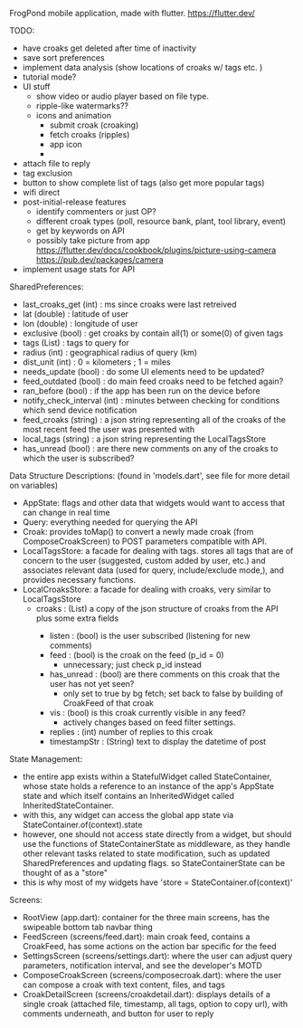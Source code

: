 FrogPond mobile application, made with flutter. https://flutter.dev/

TODO:
* have croaks get deleted after time of inactivity
* save sort preferences
* implement data analysis (show locations of croaks w/ tags etc. )
* tutorial mode?
* UI stuff
  - show video or audio player based on file type.
  - ripple-like watermarks??
  - icons and animation
    - submit croak (croaking)
    - fetch croaks (ripples)
    - app icon
    -
* attach file to reply
* tag exclusion
* button to show complete list of tags (also get more popular tags)
* wifi direct
* post-initial-release features
  - identify commenters or just OP?
  - different croak types (poll, resource bank, plant, tool library, event)
  - get by keywords on API
  - possibly take picture from app https://flutter.dev/docs/cookbook/plugins/picture-using-camera
      https://pub.dev/packages/camera
* implement usage stats for API

SharedPreferences:
  * last_croaks_get (int) : ms since croaks were last retreived
  * lat (double) : latitude of user
  * lon (double) : longitude of user
  * exclusive (bool) : get croaks by contain all(1) or some(0) of given tags
  * tags (List<String>) : tags to query for 
  * radius (int) : geographical radius of query (km)
  * dist_unit (int) : 0 = kilometers ; 1 = miles
  * needs_update (bool) : do some UI elements need to be updated?
  * feed_outdated (bool) : do main feed croaks need to be fetched again?
  * ran_before (bool) : if the app has been run on the device before
  * notify_check_interval (int) : minutes between checking for conditions which send device notification 
  * feed_croaks (string) : a json string representing all of the croaks of the most recent feed the user was presented with
  * local_tags (string) : a json string representing the LocalTagsStore
  * has_unread (bool) : are there new comments on any of the croaks to which the user is subscribed?

Data Structure Descriptions: (found in 'models.dart', see file for more detail on variables)
  - AppState: flags and other data that widgets would want to access that can change in real time
  - Query: everything needed for querying the API
  - Croak: provides toMap() to convert a newly made croak (from ComposeCroakScreen) to POST parameters compatible with API.
  - LocalTagsStore: a facade for dealing with tags. stores all tags that are of concern to the user (suggested, custom added by user, etc.) and associates relevant data (used for query, include/exclude mode,), and provides necessary functions.
  - LocalCroaksStore: a facade for dealing with croaks, very similar to LocalTagsStore
    - croaks : (List<Map>) a copy of the json structure of croaks from the API plus some extra fields
      - listen : (bool) is the user subscribed (listening for new comments)
      - feed : (bool) is the croak on the feed (p_id = 0)
        - unnecessary; just check p_id instead
      - has_unread : (bool) are there comments on this croak that the user has not yet seen?
        - only set to true by bg fetch; set back to false by building of CroakFeed of that croak
      - vis : (bool) is this croak currently visible in any feed?
        - actively changes based on feed filter settings. 
      - replies : (int) number of replies to this croak
      - timestampStr : (String) text to display the datetime of post

State Management:
  - the entire app exists within a StatefulWidget called StateContainer, whose state holds a reference to an instance of the app's AppState state and which itself contains an InheritedWidget called InheritedStateContainer.
  - with this, any widget can access the global app state via StateContainer.of(context).state
  - however, one should not access state directly from a widget, but should use the functions of StateContainerState as middleware, as they handle other relevant tasks related to state modification, such as updated SharedPreferences and updating flags. so StateContainerState can be thought of as a "store"
  - this is why most of my widgets have 'store = StateContainer.of(context)'

Screens:
  - RootView (app.dart): container for the three main screens, has the swipeable bottom tab navbar thing
  - FeedScreen (screens/feed.dart): main croak feed, contains a CroakFeed, has some actions on the action bar specific for the feed
  - SettingsScreen (screens/settings.dart): where the user can adjust query parameters, notification interval, and see the developer's MOTD
  - ComposeCroakScreen (screens/composecroak.dart): where the user can compose a croak with text content, files, and tags
  - CroakDetailScreen (screens/croakdetail.dart): displays details of a single croak (attached file, timestamp, all tags, option to copy url), with comments underneath, and button for user to reply